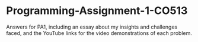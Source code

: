 # Programming-Assignment-1-CO513
Answers for PA1, including an essay about my insights and challenges faced, and the YouTube links for the video demonstrations of each problem.

